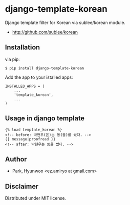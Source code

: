 django-template-korean
======================
Django template filter for Korean via sublee/korean module.

* http://github.com/sublee/korean


Installation
------------
via pip:

    $ pip install django-template-korean

Add the app to your istalled apps:

    INSTALLED_APPS = (
        ...
        'template_korean',
        ...
    )

Usage in django template
-----------------
    {% load template_korean %}
    <!-- before: 박현우(은)는 똥(을)를 쌌다. -->
    {{ message|proofread }}
    <!-- after: 박현우는 똥을 쌌다. -->
        
Author
------
- Park, Hyunwoo \<ez.amiryo at gmail.com\>

Disclaimer
----------
Distributed under MIT license.
